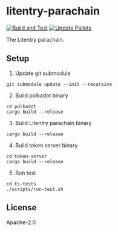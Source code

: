 # litentry-parachain
[![Build and Test](https://github.com/litentry/litentry-parachain/actions/workflows/build_and_run_test.yml/badge.svg)](https://github.com/litentry/litentry-parachain/actions/workflows/build_and_run_test.yml)
[![Update Pallets](https://github.com/litentry/litentry-parachain/actions/workflows/update_pallets.yml/badge.svg)](https://github.com/litentry/litentry-parachain/actions/workflows/update_pallets.yml)

The Litentry parachain.


## Setup
1. Update git submodule
```
git submodule update --init --recursive
```
2. Build polkadot binary
```
cd polkadot
cargo build --release
```
3. Build Litentry parachain binary
```
cargo build --release
```
4. Build token server binary
```
cd token-server
cargo build --release
```
5. Run test
```
cd ts-tests
./scripts/run-test.sh
```


## License
Apache-2.0


